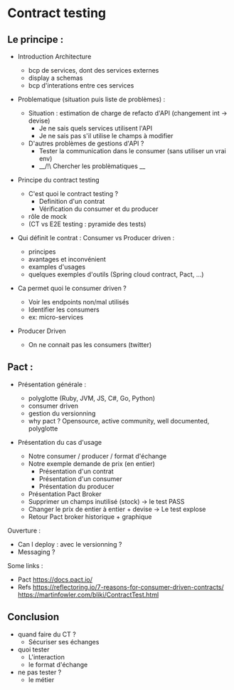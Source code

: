 # Contract testing
 
## Le principe :

- Introduction Architecture
  - bcp de services, dont des services externes
  - display a schemas
  - bcp d'interations entre ces services
 
- Problematique (situation puis liste de problèmes) :
  - Situation : estimation de charge de refacto d'API (changement int -> devise)
    - Je ne sais quels services utilisent l'API
    - Je ne sais pas s'il utilise le champs à modifier
  - D'autres problèmes de gestions d'API ?
    - Tester la communication dans le consumer (sans utiliser un vrai env)
    - __/!\ Chercher les problèmatiques __
 
- Principe du contract testing
  - C'est quoi le contract testing ?
    - Definition d'un contrat
    - Vérification du consumer et du producer
  - rôle de mock
  - (CT vs E2E testing : pyramide des tests)
 
- Qui définit le contrat : Consumer vs Producer driven :
  - principes
  - avantages et inconvénient
  - examples d'usages
  - quelques exemples d'outils (Spring cloud contract, Pact, ...)
 
- Ca permet quoi le consumer driven ?
  - Voir les endpoints non/mal utilisés
  - Identifier les consumers
  - ex: micro-services
 
- Producer Driven
  - On ne connait pas les consumers (twitter)
 
## Pact :
 
- Présentation générale :
  - polyglotte (Ruby, JVM, JS, C#, Go, Python)
  -  consumer driven
  -  gestion du versionning
  -  why pact ? Opensource, active community, well documented, polyglotte
 
- Présentation du cas d'usage
  - Notre consumer / producer / format d'échange
  - Notre exemple demande de prix (en entier)
    - Présentation d'un contrat
    - Présentation d'un consumer
    - Présentation du producer
  - Présentation Pact Broker
  - Supprimer un champs inutilisé (stock) -> le test PASS
  - Changer le prix de entier à entier + devise -> Le test explose
  - Retour Pact broker historique + graphique
 
Ouverture :
- Can I deploy : avec le versionning ?
- Messaging ?
 
Some links :
- Pact https://docs.pact.io/
- Refs
https://reflectoring.io/7-reasons-for-consumer-driven-contracts/
https://martinfowler.com/bliki/ContractTest.html
 
## Conclusion
- quand faire du CT ?
  - Sécuriser ses échanges
- quoi tester
  - L'interaction
  - le format d'échange
- ne pas tester ?
  - le métier
